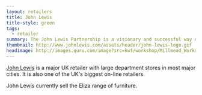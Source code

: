 ```yaml
---
layout: retailers
title: John Lewis
title-style: green
tags:
  - retailer
summary: The John Lewis Partnership is a visionary and successful way of doing business, boldly putting the happiness of Partners at the centre of everything it does. It's the embodiment of an ideal, the outcome of nearly a century of endeavour to create a different sort of company, owned by Partners dedicated to serving customers with flair and fairness.
thumbnail: http://www.johnlewis.com/assets/header/john-lewis-logo.gif
headimage: http://images.quru.com/image?src=kwf/workshop/Millmead_Workshop_Katie_Walker_Furniture_S_FL_orig.jpg
---
```


[John Lewis](http://johnlewis.com) is a major UK retailer with large department stores in most major cities. It is also one of the UK's biggest on-line retailers.

John Lewis currently sell the Eliza range of furniture.
